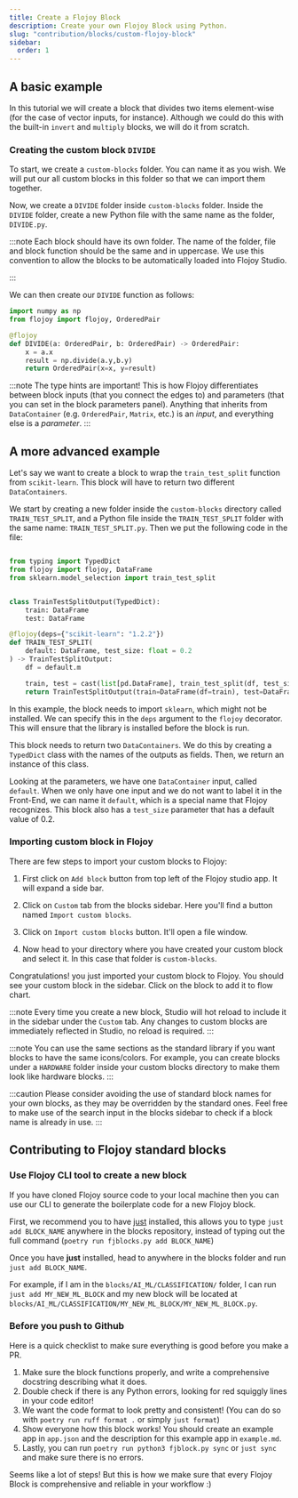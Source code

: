 ```yaml
---
title: Create a Flojoy Block
description: Create your own Flojoy Block using Python.
slug: "contribution/blocks/custom-flojoy-block"
sidebar:
  order: 1
---
```


## A basic example

In this tutorial we will create a block that divides two items element-wise (for the case of vector inputs, for instance). Although we could do this with the built-in `invert` and `multiply` blocks, we will do it from scratch.

### Creating the custom block `DIVIDE`

To start, we create a `custom-blocks` folder. You can name it as you wish. We will put our all custom blocks in this folder so that we can import them together.

Now, we create a `DIVIDE` folder inside `custom-blocks` folder. Inside the `DIVIDE` folder, create a new Python file with the same name as the folder, `DIVIDE.py`.

:::note
Each block should have its own folder. The name of the folder, file and block function should be the same and in uppercase. We use this convention to allow the blocks to be automatically loaded into Flojoy Studio.

:::

We can then create our `DIVIDE` function as follows:

```python {title='DIVIDE.py'}
import numpy as np
from flojoy import flojoy, OrderedPair

@flojoy
def DIVIDE(a: OrderedPair, b: OrderedPair) -> OrderedPair:
    x = a.x
    result = np.divide(a.y,b.y)
    return OrderedPair(x=x, y=result)
```

:::note
The type hints are important! This is how Flojoy differentiates between block inputs (that you connect the edges to) and parameters (that you can set in the block parameters panel). Anything that inherits from `DataContainer` (e.g. `OrderedPair`, `Matrix`, etc.) is an _input_, and everything else is a _parameter_.
:::

## A more advanced example

Let's say we want to create a block to wrap the `train_test_split` function from `scikit-learn`. This block will have to return two different `DataContainers`.

We start by creating a new folder inside the `custom-blocks` directory called `TRAIN_TEST_SPLIT`, and a Python file inside the `TRAIN_TEST_SPLIT` folder with the same name: `TRAIN_TEST_SPLIT.py`. Then we put the following code in the file:

```python {title="TRAIN_TEST_SPLIT.py"}

from typing import TypedDict
from flojoy import flojoy, DataFrame
from sklearn.model_selection import train_test_split


class TrainTestSplitOutput(TypedDict):
    train: DataFrame
    test: DataFrame

@flojoy(deps={"scikit-learn": "1.2.2"})
def TRAIN_TEST_SPLIT(
    default: DataFrame, test_size: float = 0.2
) -> TrainTestSplitOutput:
    df = default.m

    train, test = cast(list[pd.DataFrame], train_test_split(df, test_size))
    return TrainTestSplitOutput(train=DataFrame(df=train), test=DataFrame(df=test))
```

In this example, the block needs to import `sklearn`, which might not be installed. We can specify this in the `deps` argument to the `flojoy` decorator. This will ensure that the library is installed before the block is run.

This block needs to return two `DataContainers`. We do this by creating a `TypedDict` class with the names of the outputs as fields. Then, we return an instance of this class.

Looking at the parameters, we have one `DataContainer` input, called `default`. When we only have one input and we do not want to label it in the Front-End, we can name it `default`, which is a special name that Flojoy recognizes. This block also has a `test_size` parameter that has a default value of 0.2.

### Importing custom block in Flojoy

There are few steps to import your custom blocks to Flojoy:

1. First click on `Add block` button from top left of the Flojoy studio app. It will expand a side bar.

2. Click on `Custom` tab from the blocks sidebar. Here you'll find a button named `Import custom blocks`.

3. Click on `Import custom blocks` button. It'll open a file window.

4. Now head to your directory where you have created your custom block and select it. In this case that folder is `custom-blocks`.

Congratulations! you just imported your custom block to Flojoy. You should see your custom block in the sidebar. Click on the block to add it to flow chart.

:::note
Every time you create a new block, Studio will hot reload to include it in the sidebar under the `Custom` tab. Any changes to custom blocks are immediately reflected in Studio, no reload is required.
:::

:::note
You can use the same sections as the standard library if you want blocks to have the same icons/colors. For example, you can create blocks under a `HARDWARE` folder inside your custom blocks directory to make them look like hardware blocks.
:::

:::caution
Please consider avoiding the use of standard block names for your own blocks, as they may be overridden by the standard ones. Feel free to make use of the search input in the blocks sidebar to check if a block name is already in use. 
:::

## Contributing to Flojoy standard blocks

### Use Flojoy CLI tool to create a new block

If you have cloned Flojoy source code to your local machine then you can use our CLI to generate the boilerplate code for a new Flojoy block.

First, we recommend you to have [just](https://just.systems/) installed, this
allows you to type `just add BLOCK_NAME` anywhere in the blocks repository,
instead of typing out the full command (`poetry run fjblocks.py add BLOCK_NAME`)

Once you have **just** installed, head to anywhere in the blocks folder and
run `just add BLOCK_NAME`.

For example, if I am in the `blocks/AI_ML/CLASSIFICATION/` folder, I can run
`just add MY_NEW_ML_BLOCK` and my new block will be located at
`blocks/AI_ML/CLASSIFICATION/MY_NEW_ML_BLOCK/MY_NEW_ML_BLOCK.py`.

### Before you push to Github

Here is a quick checklist to make sure everything is good before you make a PR.

1. Make sure the block functions properly, and write a comprehensive docstring
   describing what it does.
2. Double check if there is any Python errors, looking for red squiggly lines
   in your code editor!
3. We want the code format to look pretty and consistent!
   (You can do so with `poetry run ruff format .` or simply `just format`)
4. Show everyone how this block works! You should create an example app in
   `app.json` and the description for this example app in `example.md`.
5. Lastly, you can run `poetry run python3 fjblock.py sync` or `just sync` and
   make sure there is no errors.

Seems like a lot of steps! But this is how we make sure that every Flojoy Block
is comprehensive and reliable in your workflow :)
